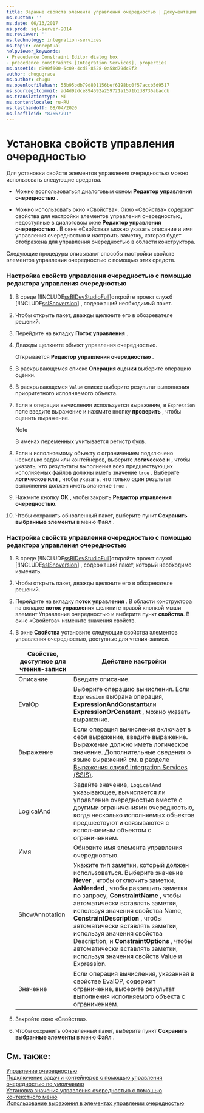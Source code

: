 ```yaml
---
title: Задание свойств элемента управления очередностью | Документация Майкрософт
ms.custom: ''
ms.date: 06/13/2017
ms.prod: sql-server-2014
ms.reviewer: ''
ms.technology: integration-services
ms.topic: conceptual
helpviewer_keywords:
- Precedence Constraint Editor dialog box
- precedence constraints [Integration Services], properties
ms.assetid: d990f600-5c09-4cd5-8528-0a58d79dc9f2
author: chugugrace
ms.author: chugu
ms.openlocfilehash: 55b95bdb79d801156bef6198bc0f57accb5d9517
ms.sourcegitcommit: ad4d92dce894592a259721a1571b1d8736abacdb
ms.translationtype: MT
ms.contentlocale: ru-RU
ms.lasthandoff: 08/04/2020
ms.locfileid: "87667791"
---
```

# <a name="set-the-properties-of-a-precedence-constraint"></a>Установка свойств управления очередностью
  Для установки свойств элементов управления очередностью можно использовать следующие средства.  
  
-   Можно воспользоваться диалоговым окном **Редактор управления очередностью** .  
  
-   Можно использовать окно «Свойства». Окно «Свойства» содержит свойства для настройки элементов управления очередностью, недоступные в диалоговом окне **Редактор управления очередностью** . В окне «Свойства» можно указать описание и имя управления очередностью и настроить заметку, которая будет отображена для управления очередностью в области конструктора.  
  
 Следующие процедуры описывают способы настройки свойств элементов управления очередностью с помощью этих средств.  
  
### <a name="to-set-the-properties-of-a-precedence-constraint-by-using-the-precedence-constraint-editor"></a>Настройка свойств управления очередностью с помощью редактора управления очередностью  
  
1.  В среде [!INCLUDE[ssBIDevStudioFull](../includes/ssbidevstudiofull-md.md)]откройте проект служб [!INCLUDE[ssISnoversion](../includes/ssisnoversion-md.md)] , содержащий необходимый пакет.  
  
2.  Чтобы открыть пакет, дважды щелкните его в обозревателе решений.  
  
3.  Перейдите на вкладку **Поток управления** .  
  
4.  Дважды щелкните объект управления очередностью.  
  
     Открывается **Редактор управления очередностью** .  
  
5.  В раскрывающемся списке **Операция оценки** выберите операцию оценки.  
  
6.  В раскрывающемся `Value` списке выберите результат выполнения приоритетного исполняемого объекта.  
  
7.  Если в операции вычисления используется выражение, в `Expression` поле введите выражение и нажмите кнопку **проверить** , чтобы оценить выражение.  
  
    > [!NOTE]  
    >  В именах переменных учитывается регистр букв.  
  
8.  Если к исполняемому объекту с ограничением подключено несколько задач или контейнеров, выберите **логическое и** , чтобы указать, что результаты выполнения всех предшествующих исполняемых файлов должны иметь значение `true` . Выберите **логическое или** , чтобы указать, что только один результат выполнения должен иметь значение `true` .  
  
9. Нажмите кнопку **ОК** , чтобы закрыть **Редактор управления очередностью**.  
  
10. Чтобы сохранить обновленный пакет, выберите пункт **Сохранить выбранные элементы** в меню **Файл** .  
  
### <a name="to-set-the-properties-of-a-precedence-constraint-by-using-the-properties-window"></a>Настройка свойств управления очередностью с помощью редактора управления очередностью  
  
1.  В среде [!INCLUDE[ssBIDevStudioFull](../includes/ssbidevstudiofull-md.md)]откройте проект служб [!INCLUDE[ssISnoversion](../includes/ssisnoversion-md.md)] , содержащий пакет, который необходимо изменить.  
  
2.  Чтобы открыть пакет, дважды щелкните его в обозревателе решений.  
  
3.  Перейдите на вкладку **поток управления** . В области конструктора на вкладке **поток управления** щелкните правой кнопкой мыши элемент Управление очередностью и выберите пункт **свойства**. В окне «Свойства» измените значения свойств.  
  
4.  В окне **Свойства** установите следующие свойства элементов управления очередностью, доступные для чтения-записи.  
  
    |Свойство, доступное для чтения-записи|Действие настройки|  
    |--------------------------|--------------------------|  
    |Описание|Введите описание.|  
    |EvalOp|Выберите операцию вычисления. Если `Expression` выбрана операция, **ExpressionAndConstant**или **ExpressionOrConstant** , можно указать выражение.|  
    |Выражение|Если операция вычисления включает в себя выражение, введите выражение. Выражение должно иметь логическое значение. Дополнительные сведения о языке выражений см. в разделе [Выражения служб Integration Services (SSIS)](expressions/integration-services-ssis-expressions.md).|  
    |LogicalAnd|Задайте значение, `LogicalAnd` указывающее, вычисляется ли управление очередностью вместе с другими ограничениями очередностью, когда несколько исполняемых объектов предшествуют и связываются с исполняемым объектом с ограничением.|  
    |Имя|Обновите имя элемента управления очередностью.|  
    |ShowAnnotation|Укажите тип заметки, который должен использоваться. Выберите значение **Never** , чтобы отключить заметки, **AsNeeded** , чтобы разрешить заметки по запросу, **ConstraintName** , чтобы автоматически вставлять заметки, используя значения свойства Name, **ConstraintDescription** , чтобы автоматически вставлять заметки, используя значения свойства Description, и **ConstraintOptions** , чтобы автоматически вставлять заметки, используя значения свойств Value и Expression.|  
    |Значение|Если операция вычисления, указанная в свойстве EvalOP, содержит ограничение, выберите результат выполнения исполняемого объекта с ограничением.|  
  
5.  Закройте окно «Свойства».  
  
6.  Чтобы сохранить обновленный пакет, выберите пункт **Сохранить выбранные элементы** в меню **Файл** .  
  
## <a name="see-also"></a>См. также:  
 [Управление очередностью](control-flow/precedence-constraints.md)   
 [Подключение задач и контейнеров с помощью управления очередностью по умолчанию](../../2014/integration-services/connect-tasks-and-containers-by-using-a-default-precedence-constraint.md)   
 [Установка значения управления очередностью с помощью контекстного меню](../../2014/integration-services/set-the-value-of-a-precedence-constraint-by-using-the-shortcut-menu.md)   
 [Использование выражения в элементах управлении очередностью](../../2014/integration-services/use-an-expression-in-a-precedence-constraint.md)  
  
  
